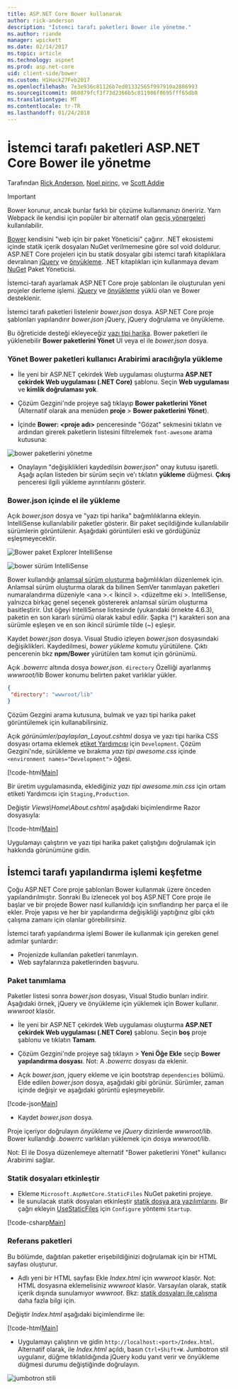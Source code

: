 ```yaml
---
title: ASP.NET Core Bower kullanarak
author: rick-anderson
description: "İstemci tarafı paketleri Bower ile yönetme."
ms.author: riande
manager: wpickett
ms.date: 02/14/2017
ms.topic: article
ms.technology: aspnet
ms.prod: asp.net-core
uid: client-side/bower
ms.custom: H1Hack27Feb2017
ms.openlocfilehash: 7e3e936c81126b7ed01332565f997910a2886993
ms.sourcegitcommit: 060879fcf3f73d2366b5c811986f8695fff65db8
ms.translationtype: MT
ms.contentlocale: tr-TR
ms.lasthandoff: 01/24/2018
---
```

# <a name="manage-client-side-packages-with-bower-in-aspnet-core"></a>İstemci tarafı paketleri ASP.NET Core Bower ile yönetme

Tarafından [Rick Anderson](https://twitter.com/RickAndMSFT), [Noel pirinç](https://blog.falafel.com/falafel-software-recognized-sitefinity-website-year/), ve [Scott Addie](https://scottaddie.com) 

> [!IMPORTANT]
> Bower korunur, ancak bunlar farklı bir çözüme kullanmanızı öneririz. Yarn Webpack ile kendisi için popüler bir alternatif olan [geçiş yönergeleri](https://bower.io/blog/2017/how-to-migrate-away-from-bower/) kullanılabilir.

[Bower](https://bower.io/) kendisini "web için bir paket Yöneticisi" çağırır. .NET ekosistemi içinde statik içerik dosyaları NuGet verilmemesine göre sol void doldurur. ASP.NET Core projeleri için bu statik dosyalar gibi istemci tarafı kitaplıklara devralınan [jQuery](http://jquery.com/) ve [önyükleme](http://getbootstrap.com/). .NET kitaplıkları için kullanmaya devam [NuGet](https://www.nuget.org/) Paket Yöneticisi.

İstemci-tarafı ayarlamak ASP.NET Core proje şablonları ile oluşturulan yeni projeler derleme işlemi. [jQuery](http://jquery.com/) ve [önyükleme](http://getbootstrap.com/) yüklü olan ve Bower desteklenir.

İstemci tarafı paketleri listelenir *bower.json* dosya. ASP.NET Core proje şablonları yapılandırır *bower.json* jQuery, jQuery doğrulama ve önyükleme.

Bu öğreticide desteği ekleyeceğiz [yazı tipi harika](http://fontawesome.io). Bower paketleri ile yüklenebilir **Bower paketlerini Yönet** UI veya el ile *bower.json* dosya.

### <a name="installation-via-manage-bower-packages-ui"></a>Yönet Bower paketleri kullanıcı Arabirimi aracılığıyla yükleme

* İle yeni bir ASP.NET çekirdek Web uygulaması oluşturma **ASP.NET çekirdek Web uygulaması (.NET Core)** şablonu. Seçin **Web uygulaması** ve **kimlik doğrulaması yok**.

* Çözüm Gezgini'nde projeye sağ tıklayıp **Bower paketlerini Yönet** (Alternatif olarak ana menüden **proje** > **Bower paketlerini Yönet**).

* İçinde **Bower: \<proje adı\>**  penceresinde "Gözat" sekmesini tıklatın ve ardından girerek paketlerin listesini filtrelemek `font-awesome` arama kutusuna:

 ![bower paketlerini yönetme](bower/_static/manage-bower-packages.png)

* Onaylayın "değişiklikleri kaydedilsin *bower.json*" onay kutusu işaretli. Aşağı açılan listeden bir sürüm seçin ve'ı tıklatın **yükleme** düğmesi. **Çıkış** penceresi ilgili yükleme ayrıntılarını gösterir.

### <a name="manual-installation-in-bowerjson"></a>Bower.json içinde el ile yükleme

Açık *bower.json* dosya ve "yazı tipi harika" bağımlılıklarına ekleyin. IntelliSense kullanılabilir paketler gösterir. Bir paket seçildiğinde kullanılabilir sürümlerin görüntülenir. Aşağıdaki görüntüleri eski ve gördüğünüz eşleşmeyecektir.

![Bower paket Explorer IntelliSense](bower/_static/add-package.png)

![bower sürüm IntelliSense](bower/_static/version-intelliSense.png)

Bower kullandığı [anlamsal sürüm oluşturma](http://semver.org/) bağımlılıkları düzenlemek için. Anlamsal sürüm oluşturma olarak da bilinen SemVer tanımlayan paketleri numaralandırma düzeniyle \<ana >.\< İkincil >. \<düzeltme eki >. IntelliSense, yalnızca birkaç genel seçenek göstererek anlamsal sürüm oluşturma basitleştirir. Üst öğeyi IntelliSense listesinde (yukarıdaki örnekte 4.6.3), paketin en son kararlı sürümü olarak kabul edilir. Şapka (^) karakteri son ana sürümle eşleşen ve en son ikincil sürümle tilde (~) eşleşir.

Kaydet *bower.json* dosya. Visual Studio izleyen *bower.json* dosyasındaki değişiklikleri. Kaydedilmesi, *bower yükleme* komutu yürütülene. Çıktı pencerenin bkz **npm/Bower** yürütülen tam komut için görünümü.

Açık *.bowerrc* altında dosya *bower.json*. `directory` Özelliği ayarlanmış *wwwroot/lib* Bower konumu belirten paket varlıklar yükler.

```json
{
 "directory": "wwwroot/lib"
}
```

Çözüm Gezgini arama kutusuna, bulmak ve yazı tipi harika paket görüntülemek için kullanabilirsiniz.

Açık *görünümler/paylaşılan\_Layout.cshtml* dosya ve yazı tipi harika CSS dosyası ortama eklemek [etiket Yardımcısı](xref:mvc/views/tag-helpers/intro) için `Development`. Çözüm Gezgini'nde, sürükleme ve bırakma *yazı tipi awesome.css* içinde `<environment names="Development">` öğesi.

[!code-html[Main](bower/sample/_Layout.cshtml?highlight=4&range=9-13)]

Bir üretim uygulamasında, eklediğiniz *yazı tipi awesome.min.css* için ortam etiketi Yardımcısı için `Staging,Production`.

Değiştir *Views\Home\About.cshtml* aşağıdaki biçimlendirme Razor dosyasıyla:

[!code-html[Main](bower/sample/About.cshtml)]

Uygulamayı çalıştırın ve yazı tipi harika paket çalıştığını doğrulamak için hakkında görünümüne gidin.

## <a name="exploring-the-client-side-build-process"></a>İstemci tarafı yapılandırma işlemi keşfetme

Çoğu ASP.NET Core proje şablonları Bower kullanmak üzere önceden yapılandırılmıştır. Sonraki Bu izlenecek yol boş ASP.NET Core proje ile başlar ve bir projede Bower nasıl kullanıldığı için sınıflandırıp her parça el ile ekler. Proje yapısı ve her bir yapılandırma değişikliği yaptığınız gibi çıktı çalışma zamanı için olanlar görebilirsiniz.

İstemci tarafı yapılandırma işlemi Bower ile kullanmak için gereken genel adımlar şunlardır:

* Projenizde kullanılan paketleri tanımlayın. <!-- once defined, you don't need to download them, VS does -->
* Web sayfalarınıza paketlerinden başvuru.

### <a name="define-packages"></a>Paket tanımlama

Paketler listesi sonra *bower.json* dosyası, Visual Studio bunları indirir. Aşağıdaki örnek, jQuery ve önyükleme için yüklemek için Bower kullanır. *wwwroot* klasör.

* İle yeni bir ASP.NET çekirdek Web uygulaması oluşturma **ASP.NET çekirdek Web uygulaması (.NET Core)** şablonu. Seçin **boş** proje şablonu ve tıklatın **Tamam**.

* Çözüm Gezgini'nde projeye sağ tıklayın > **Yeni Öğe Ekle** seçip **Bower yapılandırma dosyası**. Not: A *.bowerrc* dosyası da eklenir.

* Açık *bower.json*, jquery ekleme ve için bootstrap `dependencies` bölümü. Elde edilen *bower.json* dosya, aşağıdaki gibi görünür. Sürümler, zaman içinde değişir ve aşağıdaki görüntü eşleşmeyebilir.

[!code-json[Main](bower/sample/bower.json?highlight=5,6)]

* Kaydet *bower.json* dosya.

 Proje içeriyor doğrulayın *önyükleme* ve *jQuery* dizinlerde *wwwroot/lib*. Bower kullandığı *.bowerrc* varlıkları yüklemek için dosya *wwwroot/lib*.

 Not: El ile Dosya düzenlemeye alternatif "Bower paketlerini Yönet" kullanıcı Arabirimi sağlar.

### <a name="enable-static-files"></a>Statik dosyaları etkinleştir

* Ekleme `Microsoft.AspNetCore.StaticFiles` NuGet paketini projeye.
* İle sunulacak statik dosyaları etkinleştir [statik dosya ara yazılımlarını](https://docs.microsoft.com/aspnet/core/api/microsoft.aspnetcore.builder.staticfileextensions). Bir çağrı ekleyin [UseStaticFiles](https://docs.microsoft.com/aspnet/core/api/microsoft.aspnetcore.builder.staticfileextensions) için `Configure` yöntemi `Startup`.

[!code-csharp[Main](bower/sample/Startup.cs?highlight=9)]

### <a name="reference-packages"></a>Referans paketleri

Bu bölümde, dağıtılan paketler erişebildiğinizi doğrulamak için bir HTML sayfası oluşturur.

* Adlı yeni bir HTML sayfası Ekle *Index.html* için *wwwroot* klasör. Not: HTML dosyasına eklemelisiniz *wwwroot* klasör. Varsayılan olarak, statik içerik dışında sunulamıyor *wwwroot*. Bkz: [statik dosyaları ile çalışma](xref:fundamentals/static-files) daha fazla bilgi için.

 Değiştir *Index.html* aşağıdaki biçimlendirme ile:

[!code-html[Main](bower/sample/Index.html)]

* Uygulamayı çalıştırın ve gidin `http://localhost:<port>/Index.html`. Alternatif olarak, ile *Index.html* açıldı, basın `Ctrl+Shift+W`. Jumbotron stil uygulanır, düğme tıklatıldığında jQuery kodu yanıt verir ve önyükleme düğmesi durumu değiştiğinde doğrulayın.

 ![jumbotron stili](bower/_static/jumbotron.png)
